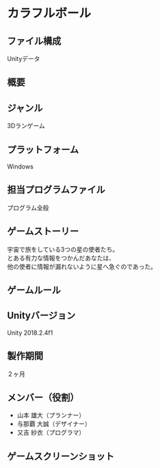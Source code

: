 # カラフルボール

## ファイル構成
Unityデータ

## 概要
## ジャンル
3Dランゲーム

## プラットフォーム
Windows

## 担当プログラムファイル
プログラム全般

## ゲームストーリー
宇宙で旅をしている3つの星の使者たち。  
とある有力な情報をつかんだあなたは、  
他の使者に情報が漏れないように星へ急ぐのであった。

## ゲームルール


## Unityバージョン
Unity 2018.2.4f1

## 製作期間
２ヶ月

## メンバー（役割）
* 山本 雄大（プランナー）
* 与那覇 大誠（デザイナー）
* 又吉 紗衣（プログラマ）

## ゲームスクリーンショット